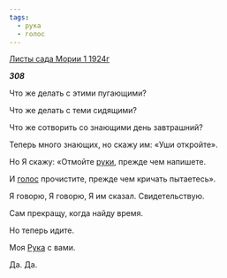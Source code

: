 ```yaml
---
tags:
  - рука
  - голос
---
```

[Листы сада Мории 1 1924г](https://127.0.0.1:4002/agni/1924)

___308___

Что же делать с этими пугающими?   

Что же делать с теми сидящими?   

Что же сотворить со знающими день завтрашний?   

Теперь много знающих, но скажу им: «Уши откройте».   

Но Я скажу: «Отмойте [руки](../../../tags/#рука), прежде чем напишете.    

И [голос](../../../tags/#голос) прочистите, прежде чем кричать пытаетесь».   

Я говорю, Я говорю, Я им сказал. Свидетельствую.   

Сам прекращу, когда найду время.   

Но теперь идите.   

Моя [Рука](../../../tags/#рука) с вами.   

Да. Да.   

